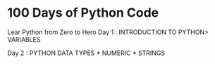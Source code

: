 # 100 Days of Python Code
 Lear Python from Zero to Hero
  Day 1 : 
    INTRODUCTION TO PYTHON> VARIABLES   

Day 2 :
    PYTHON DATA TYPES
        * NUMERIC 
        * STRINGS